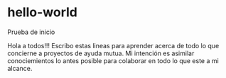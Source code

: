 # hello-world
Prueba de inicio

Hola a todos!!!
Escribo estas lineas para aprender acerca de todo lo que concierne a proyectos de ayuda mutua.
Mi intención es asimilar conociemientos lo antes posible para colaborar en todo lo que este a mi alcance.
